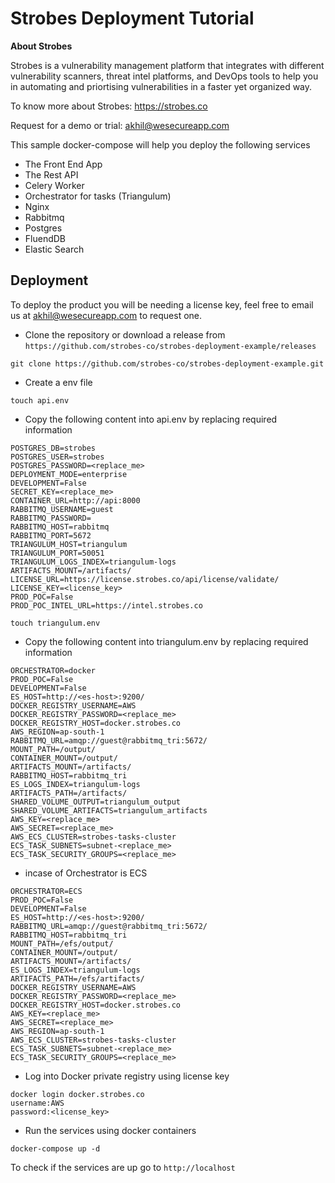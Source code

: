 # Strobes Deployment Tutorial

**About Strobes**

Strobes is a vulnerability management platform that integrates with different vulnerability scanners, threat intel platforms, and DevOps tools to help you in automating and priortising vulnerabilities in a faster yet organized way. 

To know more about Strobes: https://strobes.co

Request for a demo or trial: akhil@wesecureapp.com

This sample docker-compose will help you deploy the following services
- The Front End App
- The Rest API
- Celery Worker
- Orchestrator for tasks (Triangulum)
- Nginx 
- Rabbitmq
- Postgres
- FluendDB 
- Elastic Search

## Deployment 

To deploy the product you will be needing a license key, feel free to email us at akhil@wesecureapp.com to request one.

- Clone the repository or download a release from ```https://github.com/strobes-co/strobes-deployment-example/releases```

```
git clone https://github.com/strobes-co/strobes-deployment-example.git
```

- Create a env file  

```
touch api.env
```

- Copy the following content into api.env by replacing required information

```
POSTGRES_DB=strobes
POSTGRES_USER=strobes
POSTGRES_PASSWORD=<replace_me>
DEPLOYMENT_MODE=enterprise
DEVELOPMENT=False
SECRET_KEY=<replace_me>
CONTAINER_URL=http://api:8000
RABBITMQ_USERNAME=guest
RABBITMQ_PASSWORD=
RABBITMQ_HOST=rabbitmq
RABBITMQ_PORT=5672
TRIANGULUM_HOST=triangulum
TRIANGULUM_PORT=50051
TRIANGULUM_LOGS_INDEX=triangulum-logs
ARTIFACTS_MOUNT=/artifacts/
LICENSE_URL=https://license.strobes.co/api/license/validate/
LICENSE_KEY=<license_key>
PROD_POC=False
PROD_POC_INTEL_URL=https://intel.strobes.co
```

```
touch triangulum.env
```

- Copy the following content into triangulum.env by replacing required information

```
ORCHESTRATOR=docker
PROD_POC=False
DEVELOPMENT=False
ES_HOST=http://<es-host>:9200/
DOCKER_REGISTRY_USERNAME=AWS
DOCKER_REGISTRY_PASSWORD=<replace_me>
DOCKER_REGISTRY_HOST=docker.strobes.co
AWS_REGION=ap-south-1
RABBITMQ_URL=amqp://guest@rabbitmq_tri:5672/
MOUNT_PATH=/output/
CONTAINER_MOUNT=/output/
ARTIFACTS_MOUNT=/artifacts/
RABBITMQ_HOST=rabbitmq_tri
ES_LOGS_INDEX=triangulum-logs
ARTIFACTS_PATH=/artifacts/
SHARED_VOLUME_OUTPUT=triangulum_output
SHARED_VOLUME_ARTIFACTS=triangulum_artifacts
AWS_KEY=<replace_me>
AWS_SECRET=<replace_me>
AWS_ECS_CLUSTER=strobes-tasks-cluster
ECS_TASK_SUBNETS=subnet-<replace_me>
ECS_TASK_SECURITY_GROUPS=<replace_me> 
```
  - incase of Orchestrator is ECS
```
ORCHESTRATOR=ECS
PROD_POC=False
DEVELOPMENT=False
ES_HOST=http://<es-host>:9200/
RABBITMQ_URL=amqp://guest@rabbitmq_tri:5672/
RABBITMQ_HOST=rabbitmq_tri
MOUNT_PATH=/efs/output/
CONTAINER_MOUNT=/output/
ARTIFACTS_MOUNT=/artifacts/
ES_LOGS_INDEX=triangulum-logs
ARTIFACTS_PATH=/efs/artifacts/
DOCKER_REGISTRY_USERNAME=AWS
DOCKER_REGISTRY_PASSWORD=<replace_me>
DOCKER_REGISTRY_HOST=docker.strobes.co
AWS_KEY=<replace_me>
AWS_SECRET=<replace_me>
AWS_REGION=ap-south-1
AWS_ECS_CLUSTER=strobes-tasks-cluster
ECS_TASK_SUBNETS=subnet-<replace_me>
ECS_TASK_SECURITY_GROUPS=<replace_me>
``` 

- Log into Docker private registry using license key

```
docker login docker.strobes.co
username:AWS
password:<license_key>
```

- Run the services using docker containers

```
docker-compose up -d
```

To check if the services are up go to ```http://localhost```



